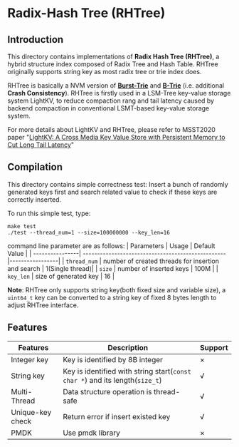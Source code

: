 # Radix-Hash Tree (RHTree)
## Introduction
This directory contains implementations of **Radix Hash Tree (RHTree)**, a hybrid structure index composed of Radix Tree and Hash Table. RHTree originally supports string key as most radix tree or trie index does. 

RHTree is basically a NVM version of **[Burst-Trie](https://people.eng.unimelb.edu.au/jzobel/fulltext/acmtois02.pdf)** and **[B-Trie](http://seminar.at.ispras.ru/wp-content/uploads/2010/03/778_2008_Article_94.pdf)** (i.e. additional **Crash Consistency**).    RHTree is firstly used in a LSM-Tree key-value storage system  LightKV, to reduce compaction rang and tail latency caused by backend compaction in conventional LSMT-based key-value storage system.

For more details about LightKV and RHTree, please refer to MSST2020 paper "[LightKV: A Cross Media Key Value Store with Persistent Memory to Cut Long Tail Latency](https://storageconference.us/2020/Papers/12.LightKV.pdf)"

## Compilation
This directory contains simple correctness test: Insert a bunch of randomly generated keys first and search related value to check if these keys are correctly inserted.

To run this simple test, type:
```
make test
./test --thread_num=1 --size=100000000 --key_len=16
```

command line parameter are as follows:
| Parameters      | Usage                                              | Default Value   |
| ----------------| -------------------------------------------------- |-----------------|
| ``thread_num``  | number of created threads for insertion and search | 1(Single thread)|
| ``size``        | number of inserted keys                            | 100M            |
| ``key_len``     | size of generated key                              | 16              |

**Note**: RHTree only supports string key(both fixed size and variable size), a ``uint64_t`` key can be converted to a string key of fixed 8 bytes length to adjust RHTree interface.

## Features
| Features        |    Description                                                                                     | Support |
|-----------------|----------------------------------------------------------------------------------------------------|---------| 
| Integer key     |    Key is identified by 8B integer                                                                 | ×       |
| String  key     |    Key is identified with string start(``const char *``) and its length(``size_t``)                | √       |
| Multi-Thread    |    Data structure operation is thread-safe                                                         | √       |
| Unique-key check|    Return error if insert existed key                                                              | √       |
| PMDK            |    Use pmdk library                                                                                | ×       |
